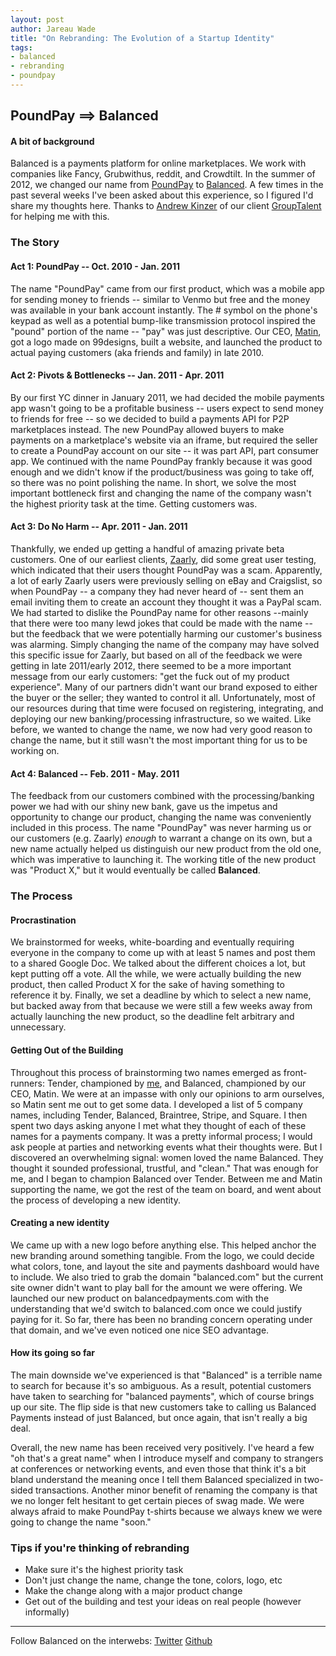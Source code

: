 ```yaml
---
layout: post
author: Jareau Wade
title: "On Rebranding: The Evolution of a Startup Identity"
tags:
- balanced
- rebranding
- poundpay
---
```


## PoundPay ==> Balanced

#### A bit of background
Balanced is a payments platform for online marketplaces. We work with companies like Fancy, Grubwithus, reddit, and Crowdtilt. In the summer of 2012, we changed our name from [PoundPay](https://www.poundpay.com/) to [Balanced](https://www.balancedpayments.com/). A few times in the past several weeks I've been asked about this experience, so I figured I'd share my thoughts here. Thanks to [Andrew Kinzer](https://twitter.com/superkinz) of our client [GroupTalent](https://grouptalent.com/main/employers/) for helping me with this. 


### The Story
#### Act 1: PoundPay -- Oct. 2010 - Jan. 2011
The name "PoundPay" came from our first product, which was a mobile app for sending money to friends -- similar to Venmo but free and the money was available in your bank account instantly. The # symbol on the phone's keypad as well as a potential bump-like transmission protocol inspired the "pound" portion of the name -- "pay" was just descriptive. Our CEO, [Matin](https://twitter.com/matin), got a logo made on 99designs, built a website, and launched the product to actual paying customers (aka friends and family) in late 2010. 

#### Act 2: Pivots & Bottlenecks -- Jan. 2011 - Apr. 2011
By our first YC dinner in January 2011, we had decided the mobile payments app wasn't going to be a profitable business -- users expect to send money to friends for free -- so we decided to build a payments API for P2P marketplaces instead. The new PoundPay allowed buyers to make payments on a marketplace's website via an iframe, but required the seller to create a PoundPay account on our site -- it was part API, part consumer app. We continued with the name PoundPay frankly because it was good enough and we didn't know if the product/business was going to take off, so there was no point polishing the name. In short, we solve the most important bottleneck first and changing the name of the company wasn't the highest priority task at the time. Getting customers was. 

#### Act 3: Do No Harm -- Apr. 2011 - Jan. 2011
Thankfully, we ended up getting a handful of amazing private beta customers. One of our earliest clients, [Zaarly](http://blog.zaarly.com/post/37651532440/zaarly-payments), did some great user testing, which indicated that their users thought PoundPay was a scam. Apparently, a lot of early Zaarly users were previously selling on eBay and Craigslist, so when PoundPay -- a company they had never heard of -- sent them an email inviting them to create an account they thought it was a PayPal scam. We had started to dislike the PoundPay name for other reasons --mainly that there were too many lewd jokes that could be made with the name -- but the feedback that we were potentially harming our customer's business was alarming. Simply changing the name of the company may have solved this specific issue for Zaarly, but based on all of the feedback we were getting in late 2011/early 2012, there seemed to be a more important message from our early customers: "get the fuck out of my product experience". Many of our partners didn't want our brand exposed to either the buyer or the seller; they wanted to control it all. Unfortunately, most of our resources during that time were focused on registering, integrating, and deploying our new banking/processing infrastructure, so we waited. Like before, we wanted to change the name, we now had very good reason to change the name, but it still wasn't the most important thing for us to be working on.

####  Act 4: Balanced -- Feb. 2011 - May. 2011
The feedback from our customers combined with the processing/banking power we had with our shiny new bank, gave us the impetus and opportunity to change our product, changing the name was conveniently included in this process. The name "PoundPay" was never harming us or our customers (e.g. Zaarly) *enough* to warrant a change on its own, but a new name actually helped us distinguish our new product from the old one, which was imperative to launching it. The working title of the new product was "Product X," but it would eventually be called **Balanced**.

### The Process

#### Procrastination
We brainstormed for weeks, white-boarding and eventually requiring everyone in the company to come up with at least 5 names and post them to a shared Google Doc. We talked about the different choices a lot, but kept putting off a vote. All the while, we were actually building the new product, then called Product X for the sake of having something to reference it by. Finally, we set a deadline by which to select a new name, but backed away from that because we were still a few weeks away from actually launching the new product, so the deadline felt arbitrary and unnecessary. 

#### Getting Out of the Building
Throughout this process of brainstorming two names emerged as front-runners: Tender, championed by [me](https://twitter.com/jkwade), and Balanced, championed by our CEO, Matin. We were at an impasse with only our opinions to arm ourselves, so Matin sent me out to get some data. I developed a list of 5 company names, including Tender, Balanced, Braintree, Stripe, and Square. I then spent two days asking anyone I met what they thought of each of these names for a payments company. It was a pretty informal process; I would ask people at parties and networking events what their thoughts were. But I discovered an overwhelming signal: women loved the name Balanced. They thought it sounded professional, trustful, and "clean." That was enough for me, and I began to champion Balanced over Tender. Between me and Matin supporting the name, we got the rest of the team on board, and went about the process of developing a new identity. 

#### Creating a new identity
We came up with a new logo before anything else. This helped anchor the new branding around something tangible. From the logo, we could decide what colors, tone, and layout the site and payments dashboard would have to include. We also tried to grab the domain "balanced.com" but the current site owner didn't want to play ball for the amount we were offering. We launched our new product on balancedpayments.com with the understanding that we'd switch to balanced.com once we could justify paying for it. So far, there has been no branding concern operating under that domain, and we've even noticed one nice SEO advantage.

#### How its going so far
The main downside we've experienced is that "Balanced" is a terrible name to search for because it's so ambiguous. As a result, potential customers have taken to searching for "balanced payments", which of course brings up our site. The flip side is that new customers take to calling us Balanced Payments instead of just Balanced, but once again, that isn't really a big deal. 

Overall, the new name has been received very positively. I've heard a few "oh that's a great name" when I introduce myself and company to strangers at conferences or networking events, and even those that think it's a bit bland understand the meaning once I tell them Balanced specialized in two-sided transactions. Another minor benefit of renaming the company is that we no longer felt hesitant to get certain pieces of swag made. We were always afraid to make PoundPay t-shirts because we always knew we were going to change the name "soon." 

### Tips if you're thinking of rebranding
- Make sure it's the highest priority task
- Don't just change the name, change the tone, colors, logo, etc
- Make the change along with a major product change
- Get out of the building and test your ideas on real people (however informally)

---
Follow Balanced on the interwebs:
[Twitter](https://twitter.com/balanced)
[Github](https://github.com/balanced/)
